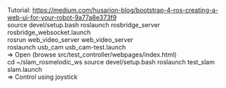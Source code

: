 Tutorial: https://medium.com/husarion-blog/bootstrap-4-ros-creating-a-web-ui-for-your-robot-9a77a8e373f9  
source devel/setup.bash
roslaunch rosbridge_server rosbridge_websocket.launch  
rosrun web_video_server web_video_server  
roslaunch usb_cam usb_cam-test.launch  
=> Open  (browse src/test_controller/webpages/index.html)  
cd ~/slam_rosmelodic_ws
source devel/setup.bash
roslaunch test_slam slam.launch  
=> Control using joystick  